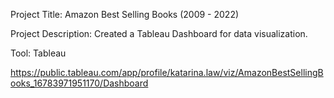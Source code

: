 Project Title:
Amazon Best Selling Books (2009 - 2022)

Project Description:
Created a Tableau Dashboard for data visualization.

Tool:
Tableau

https://public.tableau.com/app/profile/katarina.law/viz/AmazonBestSellingBooks_16783971951170/Dashboard
